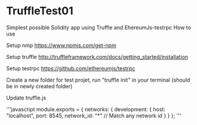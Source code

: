 # TruffleTest01
Simplest possible Solidity app using Truffle and EhereumJs-testrpc
How to use

Setup nmp
https://www.npmjs.com/get-npm

Setup truffle
http://truffleframework.com/docs/getting_started/installation

Setup testrpc
https://github.com/ethereumjs/testrpc

Create a new folder for test projet, run "truffle init" in your terminal (should be in newly created folder)

Update truffle.js

'''javascript
module.exports = {
   networks: {
   development: {
   host: "localhost",
   port: 8545,
   network_id: "*" // Match any network id
  }
 }
};
'''
